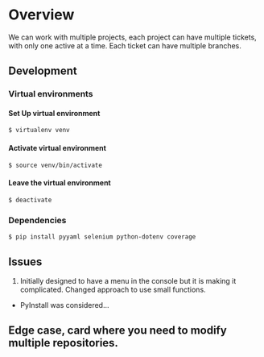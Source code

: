 # Overview

We can work with multiple projects, each project can have multiple tickets, with only one active at a time.  Each ticket can have multiple branches.


## Development


### Virtual environments


#### Set Up virtual environment

```
$ virtualenv venv
```


#### Activate virtual environment

```
$ source venv/bin/activate
```


#### Leave the virtual environment

```
$ deactivate
```



### Dependencies

```
$ pip install pyyaml selenium python-dotenv coverage
```



## Issues

1. Initially designed to have a menu in the console but it is making it complicated.  Changed approach to use small functions.
- PyInstall was considered...


## Edge case, card where you need to modify multiple repositories.